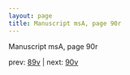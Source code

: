 ```yaml
---
layout: page
title: Manuscript msA, page 90r
---
```


Manuscript msA, page 90r

prev:  [89v](../89v) | next:  [90v](../90v)